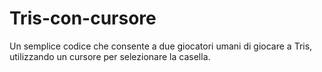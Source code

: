 # Tris-con-cursore
Un semplice codice che consente a due giocatori umani di giocare a Tris, utilizzando un cursore per selezionare la casella.
